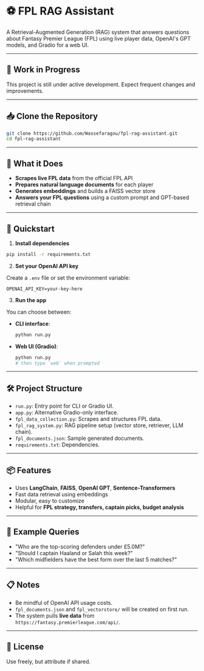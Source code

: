 # ⚽ FPL RAG Assistant

A Retrieval-Augmented Generation (RAG) system that answers questions about Fantasy Premier League (FPL) using live player data, OpenAI's GPT models, and Gradio for a web UI.

---

## 🚧 Work in Progress

This project is still under active development. Expect frequent changes and improvements.

---

## 📥 Clone the Repository

```bash
git clone https://github.com/Wassefaragou/fpl-rag-assistant.git
cd fpl-rag-assistant
```
---

## 🧠 What it Does

- **Scrapes live FPL data** from the official FPL API
- **Prepares natural language documents** for each player
- **Generates embeddings** and builds a FAISS vector store
- **Answers your FPL questions** using a custom prompt and GPT-based retrieval chain

---

## 🚀 Quickstart

1. **Install dependencies**

```bash
pip install -r requirements.txt
```

2. **Set your OpenAI API key**

Create a `.env` file or set the environment variable:

```
OPENAI_API_KEY=your-key-here
```

3. **Run the app**

You can choose between:

- **CLI interface**:
  ```bash
  python run.py
  ```
- **Web UI (Gradio)**:
  ```bash
  python run.py
  # then type `web` when prompted
  ```

---

## 🛠️ Project Structure

- `run.py`: Entry point for CLI or Gradio UI.
- `app.py`: Alternative Gradio-only interface.
- `fpl_data_collection.py`: Scrapes and structures FPL data.
- `fpl_rag_system.py`: RAG pipeline setup (vector store, retriever, LLM chain).
- `fpl_documents.json`: Sample generated documents.
- `requirements.txt`: Dependencies.

---

## 📦 Features

- Uses **LangChain**, **FAISS**, **OpenAI GPT**, **Sentence-Transformers**
- Fast data retrieval using embeddings
- Modular, easy to customize
- Helpful for **FPL strategy, transfers, captain picks, budget analysis**

---

## 🧪 Example Queries

- "Who are the top-scoring defenders under £5.0M?"
- "Should I captain Haaland or Salah this week?"
- "Which midfielders have the best form over the last 5 matches?"

---

## 📋 Notes

- Be mindful of OpenAI API usage costs.
- `fpl_documents.json` and `fpl_vectorstore/` will be created on first run.
- The system pulls **live data** from `https://fantasy.premierleague.com/api/`.

---

## 📄 License

Use freely, but attribute if shared.
